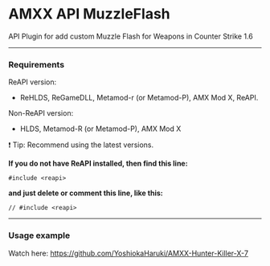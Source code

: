 # AMXX API MuzzleFlash
API Plugin for add custom Muzzle Flash for Weapons in Counter Strike 1.6

---
### Requirements
ReAPI version:
* ReHLDS, ReGameDLL, Metamod-r (or Metamod-P), AMX Mod X, ReAPI.

Non-ReAPI version:
* HLDS, Metamod-R (or Metamod-P), AMX Mod X

❗ Tip: Recommend using the latest versions.


**If you do not have ReAPI installed, then find this line:**
```Pawn
#include <reapi>
```
**and just delete or comment this line, like this:**
```Pawn
// #include <reapi>
```

---
### Usage example
Watch here: https://github.com/YoshiokaHaruki/AMXX-Hunter-Killer-X-7
